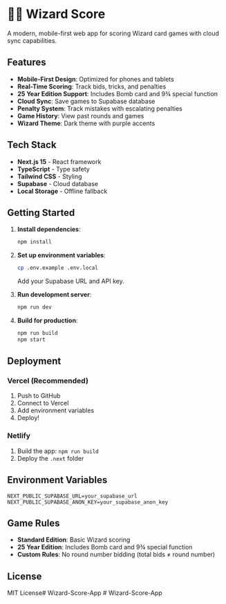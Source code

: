 # 🧙‍♂️ Wizard Score

A modern, mobile-first web app for scoring Wizard card games with cloud sync capabilities.

## Features

- **Mobile-First Design**: Optimized for phones and tablets
- **Real-Time Scoring**: Track bids, tricks, and penalties
- **25 Year Edition Support**: Includes Bomb card and 9¾ special function
- **Cloud Sync**: Save games to Supabase database
- **Penalty System**: Track mistakes with escalating penalties
- **Game History**: View past rounds and games
- **Wizard Theme**: Dark theme with purple accents

## Tech Stack

- **Next.js 15** - React framework
- **TypeScript** - Type safety
- **Tailwind CSS** - Styling
- **Supabase** - Cloud database
- **Local Storage** - Offline fallback

## Getting Started

1. **Install dependencies**:
   ```bash
   npm install
   ```

2. **Set up environment variables**:
   ```bash
   cp .env.example .env.local
   ```
   Add your Supabase URL and API key.

3. **Run development server**:
   ```bash
   npm run dev
   ```

4. **Build for production**:
   ```bash
   npm run build
   npm start
   ```

## Deployment

### Vercel (Recommended)
1. Push to GitHub
2. Connect to Vercel
3. Add environment variables
4. Deploy!

### Netlify
1. Build the app: `npm run build`
2. Deploy the `.next` folder

## Environment Variables

```env
NEXT_PUBLIC_SUPABASE_URL=your_supabase_url
NEXT_PUBLIC_SUPABASE_ANON_KEY=your_supabase_anon_key
```

## Game Rules

- **Standard Edition**: Basic Wizard scoring
- **25 Year Edition**: Includes Bomb card and 9¾ special function
- **Custom Rules**: No round number bidding (total bids ≠ round number)

## License

MIT License#   W i z a r d - S c o r e - A p p  
 #   W i z a r d - S c o r e - A p p  
 